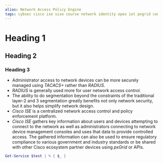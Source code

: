 ```yaml
---
alias: Network Access Policy Engine
tags: cybsec cisco ise sise course network identity opex iot pxgrid compliance
---
```


# Heading 1
## Heading 2
### Heading 3
- Administrator access to network devices can be more securely managed using *TACACS+* rather than *RADIUS*. 
- *RADIUS* is generally used more for user network access control.
- The ability to do segmentation beyond the constraints of the traditional layer-2 and 3 segmentation greatly benefits not only network security, but it also helps simplify network design.
- *Cisco ISE* is a centralized network access control and policy enforcement platform.
- *Cisco ISE* gathers key information about users and devices attempting to connect to the network as well as administrators connecting to network device management consoles and uses that data to provide controlled access. The gathered information can also be used to ensure regulatory compliance to various government and industry standards or be shared with other Cisco ecosystem partner devices using *pxGrid* or APIs.

```PowerShell
Get-Service $test | % { $_ }


```
